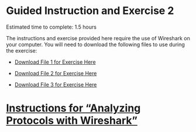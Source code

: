 Guided Instruction and Exercise 2
=================================

Estimated time to complete: 1.5 hours

The instructions and exercise provided here require the use of Wireshark on your
computer. You will need to download the following files to use during the
exercise:

-   [Download File 1 for Exercise
    Here](https://github.com/GA-CyberWorkforceAcademy/Wireshark/raw/master/PCAP_Samples/arp.pcapng)

-   [Download File 2 for Exercise
    Here](https://github.com/GA-CyberWorkforceAcademy/Wireshark/raw/master/PCAP_Samples/dns.pcapng)

-   [Download File 3 for Exercise
    Here](https://github.com/GA-CyberWorkforceAcademy/Wireshark/raw/master/PCAP_Samples/http.pcapng)

[Instructions for “Analyzing Protocols with Wireshark”](https://ga-cyberworkforceacademy.github.io/Wireshark/Exercise_2)
=====================================================
